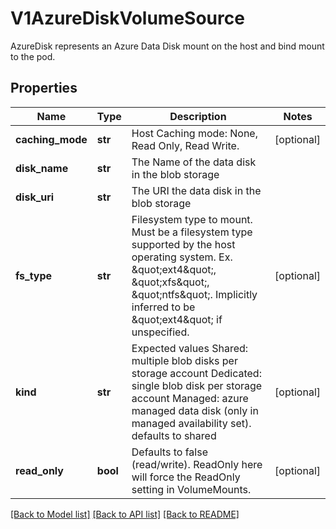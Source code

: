 # V1AzureDiskVolumeSource

AzureDisk represents an Azure Data Disk mount on the host and bind mount to the pod.

## Properties
Name | Type | Description | Notes
------------ | ------------- | ------------- | -------------
**caching_mode** | **str** | Host Caching mode: None, Read Only, Read Write. | [optional] 
**disk_name** | **str** | The Name of the data disk in the blob storage | 
**disk_uri** | **str** | The URI the data disk in the blob storage | 
**fs_type** | **str** | Filesystem type to mount. Must be a filesystem type supported by the host operating system. Ex. \&quot;ext4\&quot;, \&quot;xfs\&quot;, \&quot;ntfs\&quot;. Implicitly inferred to be \&quot;ext4\&quot; if unspecified. | [optional] 
**kind** | **str** | Expected values Shared: multiple blob disks per storage account  Dedicated: single blob disk per storage account  Managed: azure managed data disk (only in managed availability set). defaults to shared | [optional] 
**read_only** | **bool** | Defaults to false (read/write). ReadOnly here will force the ReadOnly setting in VolumeMounts. | [optional] 

[[Back to Model list]](../README.md#documentation-for-models) [[Back to API list]](../README.md#documentation-for-api-endpoints) [[Back to README]](../README.md)


